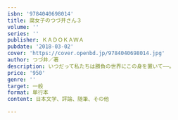 ```yaml
---
isbn: '9784040698014'
title: 腐女子のつづ井さん３
volume: ''
series: ''
publisher: ＫＡＤＯＫＡＷＡ
pubdate: '2018-03-02'
cover: 'https://cover.openbd.jp/9784040698014.jpg'
author: つづ井／著
description: いつだって私たちは勝負の世界にこの身を置いて――。
price: '950'
genre: ''
target: 一般
format: 単行本
content: 日本文学、評論、随筆、その他

---
```

